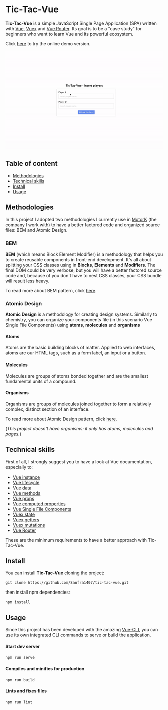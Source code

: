 # Tic-Tac-Vue
**Tic-Tac-Vue** is a simple JavaScript Single Page Application (SPA) written with [Vue](https://vuejs.org/v2/guide/index.html), [Vuex](https://vuex.vuejs.org/) and [Vue Router](https://router.vuejs.org/). Its goal is to be a "case study" for beginners who want to learn Vue and its powerful ecosystem.

Click [here](https://kxrw66o785.codesandbox.io/) to try the online demo version.

![](tic-tac-vue.gif)

## Table of content
* [Methodologies](#methodologies)
* [Technical skills](#technical-skills)
* [Install](#install)
* [Usage](#usage)

## Methodologies
In this project I adopted two methodologies I currently use in [MotorK](https://www.motork.io/) (the company I work with) to have a better factored code and organized source files: BEM and Atomic Design.
### BEM
**BEM** (which means Block Element Modifier) is a methodology that helps you to create reusable components in front-end development. It's all about splitting your CSS classes using in **Blocks**, **Elements** and **Modifiers**. The final DOM could be very verbose, but you will have a better factored source code and, because of you don't have to nest CSS classes, your CSS bundle will result less heavy.

To read more about BEM pattern, click [here](http://getbem.com/naming/).
### Atomic Design
**Atomic Design** is a methodology for creating design systems.
Similarly to chemistry, you can organize your components file (in this scenario Vue Single File Components) using **atoms**, **molecules** and **organisms**
#### Atoms
Atoms are the basic building blocks of matter. Applied to web interfaces, atoms are our HTML tags, such as a form label, an input or a button.
#### Molecules
Molecules are groups of atoms bonded together and are the smallest fundamental units of a compound.
#### Organisms
Organisms are groups of molecules joined together to form a relatively complex, distinct section of an interface.

To read more about Atomic Design pattern, click [here](http://bradfrost.com/blog/post/atomic-web-design/).

(*This project doesn't have organisms: it only has atoms, molecules and pages.*)

## Technical skills
First of all, I strongly suggest you to have a look at Vue documentation, especially to:
* [Vue instance](https://vuejs.org/v2/guide/instance.html)
* [Vue lifecycle](https://vuejs.org/v2/guide/instance.html#Instance-Lifecycle-Hooks)
* [Vue data](https://vuejs.org/v2/guide/instance.html#Data-and-Methods)
* [Vue methods](https://vuejs.org/v2/guide/events.html#Method-Event-Handlers)
* [Vue props](https://vuejs.org/v2/guide/components-props.html)
* [Vue computed properties](https://vuejs.org/v2/guide/computed.html#Computed-Properties)
* [Vue Single File Components](https://vuejs.org/v2/guide/single-file-components.html)
* [Vuex state](https://vuex.vuejs.org/guide/state.html)
* [Vuex getters](https://vuex.vuejs.org/guide/getters.html)
* [Vuex mutations](https://vuex.vuejs.org/guide/mutations.html)
* [Vue Router](https://router.vuejs.org/)

These are the minimum requirements to have a better approach with Tic-Tac-Vue.

## Install
You can install **Tic-Tac-Vue** cloning the project:
```
git clone https://github.com/Sanfra1407/tic-tac-vue.git
```
then install npm dependencies:
```
npm install
```

## Usage
Since this project has been developed with the amazing [Vue-CLI](https://cli.vuejs.org/), you can use its own integrated CLI commands to serve or build the application.

#### Start dev server
```
npm run serve
```

#### Compiles and minifies for production
```
npm run build
```

#### Lints and fixes files
```
npm run lint
```